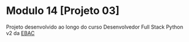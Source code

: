 # Modulo 14 [Projeto 03]

Projeto desenvolvido ao longo do curso Desenvolvedor Full Stack Python v2 da [EBAC](https://ebac.art.br)
